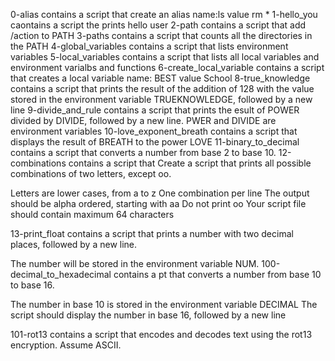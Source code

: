 0-alias contains a script that create an alias name:ls value rm *
1-hello_you caontains a script the prints hello user
2-path contains a script that add /action to PATH
3-paths contains a script that counts all the directories in the PATH
4-global_variables contains a script that lists environment variables
5-local_variables contains a script that lists all local variables and environment varialbs and functions
6-create_local_variable contains a script that creates a local variable name: BEST value School
8-true_knowledge contains a script that  prints the result of the addition of 128 with the value stored in the environment variable TRUEKNOWLEDGE, followed by a new line
9-divide_and_rule contains a script that prints the esult of POWER divided by DIVIDE, followed by a new line. PWER and DIVIDE are environment variables
10-love_exponent_breath contains a script that displays the result of BREATH to the power LOVE
11-binary_to_decimal contains a script that converts a number from base 2 to base 10.
12-combinations contains a script that Create a script that prints all possible combinations of two letters, except oo.

Letters are lower cases, from a to z
One combination per line
The output should be alpha ordered, starting with aa
Do not print oo
Your script file should contain maximum 64 characters

13-print_float contains a script that prints a number with two decimal places, followed by a new line.

The number will be stored in the environment variable NUM.
100-decimal_to_hexadecimal contains a pt that converts a number from base 10 to base 16.

The number in base 10 is stored in the environment variable DECIMAL
The script should display the number in base 16, followed by a new line

101-rot13 contains a script that encodes and decodes text using the rot13 encryption. Assume ASCII.
